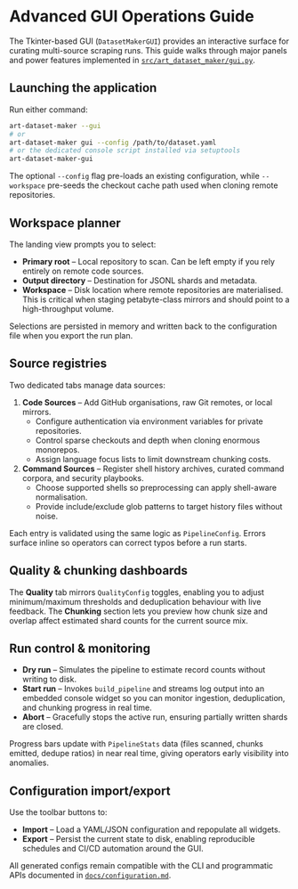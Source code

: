# Advanced GUI Operations Guide

The Tkinter-based GUI (`DatasetMakerGUI`) provides an interactive surface for curating
multi-source scraping runs. This guide walks through major panels and power features
implemented in [`src/art_dataset_maker/gui.py`](../src/art_dataset_maker/gui.py).

## Launching the application

Run either command:

```bash
art-dataset-maker --gui
# or
art-dataset-maker gui --config /path/to/dataset.yaml
# or the dedicated console script installed via setuptools
art-dataset-maker-gui
```

The optional `--config` flag pre-loads an existing configuration, while `--workspace`
pre-seeds the checkout cache path used when cloning remote repositories.

## Workspace planner

The landing view prompts you to select:

- **Primary root** – Local repository to scan. Can be left empty if you rely entirely on
  remote code sources.
- **Output directory** – Destination for JSONL shards and metadata.
- **Workspace** – Disk location where remote repositories are materialised. This is critical
  when staging petabyte-class mirrors and should point to a high-throughput volume.

Selections are persisted in memory and written back to the configuration file when you
export the run plan.

## Source registries

Two dedicated tabs manage data sources:

1. **Code Sources** – Add GitHub organisations, raw Git remotes, or local mirrors.
   - Configure authentication via environment variables for private repositories.
   - Control sparse checkouts and depth when cloning enormous monorepos.
   - Assign language focus lists to limit downstream chunking costs.
2. **Command Sources** – Register shell history archives, curated command corpora, and
   security playbooks.
   - Choose supported shells so preprocessing can apply shell-aware normalisation.
   - Provide include/exclude glob patterns to target history files without noise.

Each entry is validated using the same logic as `PipelineConfig`. Errors surface inline so
operators can correct typos before a run starts.

## Quality & chunking dashboards

The **Quality** tab mirrors `QualityConfig` toggles, enabling you to adjust
minimum/maximum thresholds and deduplication behaviour with live feedback. The **Chunking**
section lets you preview how chunk size and overlap affect estimated shard counts for the
current source mix.

## Run control & monitoring

- **Dry run** – Simulates the pipeline to estimate record counts without writing to disk.
- **Start run** – Invokes `build_pipeline` and streams log output into an embedded console
  widget so you can monitor ingestion, deduplication, and chunking progress in real time.
- **Abort** – Gracefully stops the active run, ensuring partially written shards are closed.

Progress bars update with `PipelineStats` data (files scanned, chunks emitted, dedupe ratios)
in near real time, giving operators early visibility into anomalies.

## Configuration import/export

Use the toolbar buttons to:

- **Import** – Load a YAML/JSON configuration and repopulate all widgets.
- **Export** – Persist the current state to disk, enabling reproducible schedules and CI/CD
  automation around the GUI.

All generated configs remain compatible with the CLI and programmatic APIs documented in
[`docs/configuration.md`](./configuration.md).

